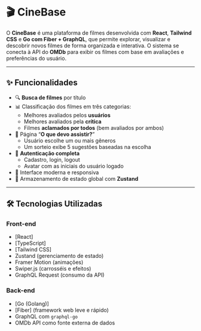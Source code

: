 # 🎬 CineBase

O **CineBase** é uma plataforma de filmes desenvolvida com **React**, **Tailwind CSS** e **Go com Fiber + GraphQL**, que permite explorar, visualizar e descobrir novos filmes de forma organizada e interativa. O sistema se conecta à API do **OMDb** para exibir os filmes com base em avaliações e preferências do usuário.

---

## ✨ Funcionalidades

- 🔍 **Busca de filmes** por título
- 📊 Classificação dos filmes em três categorias:
  - Melhores avaliados pelos **usuários**
  - Melhores avaliados pela **crítica**
  - Filmes **aclamados por todos** (bem avaliados por ambos)
- 🎲 Página “**O que devo assistir?**”
  - Usuário escolhe um ou mais gêneros
  - Um sorteio exibe 5 sugestões baseadas na escolha
- 🔐 **Autenticação completa**
  - Cadastro, login, logout
  - Avatar com as iniciais do usuário logado
- 🎨 Interface moderna e responsiva 
- 🧠 Armazenamento de estado global com **Zustand**

---

## 🛠️ Tecnologias Utilizadas

### Front-end
- [React]
- [TypeScript]
- [Tailwind CSS]
- Zustand (gerenciamento de estado)
- Framer Motion (animações)
- Swiper.js (carrosséis e efeitos)
- GraphQL Request (consumo da API)

### Back-end
- [Go (Golang)]
- [Fiber] (framework web leve e rápido)
- GraphQL com `graphql-go`
- OMDb API como fonte externa de dados

